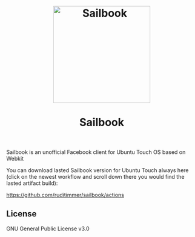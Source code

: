 <h1 align="center">
  <br>
  <img src="https://github.com/ruditimmer/sailbook/blob/master/img/icon.png?raw=true" width="256px" alt="Sailbook">
  <br>
  <br>
  Sailbook
  <br>
  <br>
</h1>

Sailbook is an unofficial Facebook client for Ubuntu Touch OS based on Webkit

You can download lasted Sailbook version for Ubuntu Touch always here (click on the newest workflow and scroll down there you would find the lasted artifact build):

https://github.com/ruditimmer/sailbook/actions

## License
GNU General Public License v3.0
